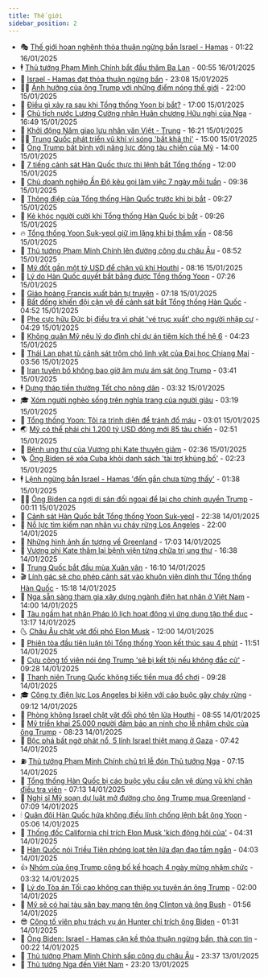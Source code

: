 ```yaml
---
title: Thế giới
sidebar_position: 2
---
```


<!-- vnexpress-the-gioi:START -->
- 🎭 [Thế giới hoan nghênh thỏa thuận ngừng bắn Israel - Hamas](https://vnexpress.net/the-gioi-hoan-nghenh-thoa-thuan-ngung-ban-israel-hamas-4839578.html) - 01:22 16/01/2025
- 🕴 [Thủ tướng Phạm Minh Chính bắt đầu thăm Ba Lan](https://vnexpress.net/thu-tuong-pham-minh-chinh-bat-dau-tham-ba-lan-4839581.html) - 00:55 16/01/2025
- 🤭 [Israel - Hamas đạt thỏa thuận ngừng bắn](https://vnexpress.net/israel-hamas-dat-thoa-thuan-ngung-ban-4839573.html) - 23:08 15/01/2025
- 🧑‍💻 [Ảnh hưởng của ông Trump với những điểm nóng thế giới](https://vnexpress.net/anh-huong-cua-ong-trump-voi-nhung-diem-nong-the-gioi-4832639.html) - 22:00 15/01/2025
- 🦏 [Điều gì xảy ra sau khi Tổng thống Yoon bị bắt?](https://vnexpress.net/dieu-gi-xay-ra-sau-khi-tong-thong-yoon-bi-bat-vnepre-4839266.html) - 17:00 15/01/2025
- 🦒 [Chủ tịch nước Lương Cường nhận Huân chương Hữu nghị của Nga](https://vnexpress.net/chu-tich-nuoc-luong-cuong-nhan-huan-chuong-huu-nghi-cua-nga-4839560.html) - 16:49 15/01/2025
- 🌈 [Khởi động Năm giao lưu nhân văn Việt - Trung](https://vnexpress.net/khoi-dong-nam-giao-luu-nhan-van-viet-trung-4839556.html) - 16:21 15/01/2025
- 🧑‍🏫 [Trung Quốc phát triển vũ khí vi sóng &#39;bất khả thi&#39;](https://vnexpress.net/trung-quoc-phat-trien-vu-khi-vi-song-bat-kha-thi-4839513.html) - 15:00 15/01/2025
- 🐲 [Ông Trump bất bình với năng lực đóng tàu chiến của Mỹ](https://vnexpress.net/ong-trump-bat-binh-voi-nang-luc-dong-tau-chien-cua-my-4838554.html) - 14:00 15/01/2025
- 🦒 [7 tiếng cảnh sát Hàn Quốc thực thi lệnh bắt Tổng thống](https://vnexpress.net/7-tieng-canh-sat-han-quoc-thuc-thi-lenh-bat-tong-thong-4839416.html) - 12:00 15/01/2025
- 🐻 [Chủ doanh nghiệp Ấn Độ kêu gọi làm việc 7 ngày mỗi tuần](https://vnexpress.net/chu-doanh-nghiep-an-do-keu-goi-lam-viec-7-ngay-moi-tuan-4839490.html) - 09:36 15/01/2025
- 🚀 [Thông điệp của Tổng thống Hàn Quốc trước khi bị bắt](https://vnexpress.net/thong-diep-cua-tong-thong-han-quoc-truoc-khi-bi-bat-4839439.html) - 09:27 15/01/2025
- 🥰 [Kẻ khóc người cười khi Tổng thống Hàn Quốc bị bắt](https://vnexpress.net/ke-khoc-nguoi-cuoi-khi-tong-thong-han-quoc-bi-bat-4839419.html) - 09:26 15/01/2025
- 🔥 [Tổng thống Yoon Suk-yeol giữ im lặng khi bị thẩm vấn](https://vnexpress.net/tong-thong-yoon-suk-yeol-giu-im-lang-khi-bi-tham-van-4839469.html) - 08:56 15/01/2025
- 🥳 [Thủ tướng Phạm Minh Chính lên đường công du châu Âu](https://vnexpress.net/thu-tuong-pham-minh-chinh-len-duong-cong-du-chau-au-4839285.html) - 08:52 15/01/2025
- 💼 [Mỹ đốt gần một tỷ USD để chặn vũ khí Houthi](https://vnexpress.net/my-dot-gan-mot-ty-usd-de-chan-vu-khi-houthi-4839254.html) - 08:16 15/01/2025
- 🤡 [Lý do Hàn Quốc quyết bắt bằng được Tổng thống Yoon](https://vnexpress.net/ly-do-han-quoc-quyet-bat-bang-duoc-tong-thong-yoon-4839256.html) - 07:26 15/01/2025
- 🌁 [Giáo hoàng Francis xuất bản tự truyện](https://vnexpress.net/giao-hoang-francis-xuat-ban-tu-truyen-4839219.html) - 07:18 15/01/2025
- 🤩 [Bất đồng khiến đội cận vệ để cảnh sát bắt Tổng thống Hàn Quốc](https://vnexpress.net/bat-dong-khien-doi-can-ve-de-canh-sat-bat-tong-thong-han-quoc-vnepre-4839306.html) - 04:52 15/01/2025
- 🎉 [Phe cực hữu Đức bị điều tra vì phát &#39;vé trục xuất&#39; cho người nhập cư](https://vnexpress.net/phe-cuc-huu-duc-bi-dieu-tra-vi-phat-ve-truc-xuat-cho-nguoi-nhap-cu-4839263.html) - 04:29 15/01/2025
- 🎉 [Không quân Mỹ nêu lý do đình chỉ dự án tiêm kích thế hệ 6](https://vnexpress.net/khong-quan-my-neu-ly-do-dinh-chi-du-an-tiem-kich-the-he-6-4838971.html) - 04:23 15/01/2025
- 🌁 [Thái Lan phạt tù cảnh sát trộm chó linh vật của Đại học Chiang Mai](https://vnexpress.net/thai-lan-phat-tu-canh-sat-trom-cho-linh-vat-cua-dai-hoc-chiang-mai-4839278.html) - 03:56 15/01/2025
- 🌊 [Iran tuyên bố không bao giờ âm mưu ám sát ông Trump](https://vnexpress.net/iran-tuyen-bo-khong-bao-gio-am-muu-am-sat-ong-trump-4839274.html) - 03:41 15/01/2025
- 🕴 [Dựng tháp tiền thưởng Tết cho nông dân](https://vnexpress.net/dung-thap-tien-thuong-tet-cho-nong-dan-4839290.html) - 03:32 15/01/2025
- 🎓 [Xóm người nghèo sống trên nghĩa trang của người giàu](https://vnexpress.net/xom-nguoi-ngheo-song-tren-nghia-trang-cua-nguoi-giau-4838655.html) - 03:19 15/01/2025
- 🦩 [Tổng thống Yoon: Tôi ra trình diện để tránh đổ máu](https://vnexpress.net/tong-thong-yoon-toi-ra-trinh-dien-de-tranh-do-mau-4839300.html) - 03:01 15/01/2025
- 🌏 [Mỹ có thể phải chi 1.200 tỷ USD đóng mới 85 tàu chiến](https://vnexpress.net/my-co-the-phai-chi-1-200-ty-usd-dong-moi-85-tau-chien-4839242.html) - 02:51 15/01/2025
- 🌋 [Bệnh ung thư của Vương phi Kate thuyên giảm](https://vnexpress.net/benh-ung-thu-cua-vuong-phi-kate-thuyen-giam-4839253.html) - 02:36 15/01/2025
- 🪜 [Ông Biden sẽ xóa Cuba khỏi danh sách &#39;tài trợ khủng bố&#39;](https://vnexpress.net/ong-biden-se-xoa-cuba-khoi-danh-sach-tai-tro-khung-bo-4839240.html) - 02:23 15/01/2025
- 🕴 [Lệnh ngừng bắn Israel - Hamas &#39;đến gần chưa từng thấy&#39;](https://vnexpress.net/lenh-ngung-ban-israel-hamas-den-gan-chua-tung-thay-4839225.html) - 01:38 15/01/2025
- 🧑‍🏫 [Ông Biden ca ngợi di sản đối ngoại để lại cho chính quyền Trump](https://vnexpress.net/ong-biden-ca-ngoi-di-san-doi-ngoai-de-lai-cho-chinh-quyen-trump-4838998.html) - 00:11 15/01/2025
- 🌮 [Cảnh sát Hàn Quốc bắt Tổng thống Yoon Suk-yeol](https://vnexpress.net/canh-sat-han-quoc-bat-tong-thong-yoon-suk-yeol-4839214-tong-thuat.html) - 22:38 14/01/2025
- 🚦 [Nỗ lực tìm kiếm nạn nhân vụ cháy rừng Los Angeles](https://vnexpress.net/no-luc-tim-kiem-nan-nhan-vu-chay-rung-los-angeles-4839107.html) - 22:00 14/01/2025
- 💫 [Những hình ảnh ấn tượng về Greenland](https://vnexpress.net/nhung-hinh-anh-an-tuong-ve-greenland-4838672.html) - 17:03 14/01/2025
- 🤡 [Vương phi Kate thăm lại bệnh viện từng chữa trị ung thư](https://vnexpress.net/vuong-phi-kate-tham-lai-benh-vien-tung-chua-tri-ung-thu-4839177.html) - 16:38 14/01/2025
- 🦣 [Trung Quốc bắt đầu mùa Xuân vận](https://vnexpress.net/trung-quoc-bat-dau-mua-xuan-van-4839163.html) - 16:10 14/01/2025
- 🎬 [Lính gác sẽ cho phép cảnh sát vào khuôn viên dinh thự Tổng thống Hàn Quốc](https://vnexpress.net/linh-gac-se-cho-phep-canh-sat-vao-khuon-vien-dinh-thu-tong-thong-han-quoc-4839173.html) - 15:18 14/01/2025
- 🎉 [Nga sẵn sàng tham gia xây dựng ngành điện hạt nhân ở Việt Nam](https://vnexpress.net/nga-san-sang-tham-gia-xay-dung-nganh-dien-hat-nhan-o-viet-nam-4839167.html) - 14:00 14/01/2025
- 🎡 [Tàu ngầm hạt nhân Pháp lộ lịch hoạt động vì ứng dụng tập thể dục](https://vnexpress.net/tau-ngam-hat-nhan-phap-lo-lich-hoat-dong-vi-ung-dung-tap-the-duc-4839158.html) - 13:17 14/01/2025
- 🌜 [Châu Âu chật vật đối phó Elon Musk](https://vnexpress.net/chau-au-chat-vat-doi-pho-elon-musk-4838833.html) - 12:00 14/01/2025
- 🎡 [Phiên tòa đầu tiên luận tội Tổng thống Yoon kết thúc sau 4 phút](https://vnexpress.net/phien-toa-dau-tien-luan-toi-tong-thong-yoon-ket-thuc-sau-4-phut-4839144.html) - 11:51 14/01/2025
- 🤗 [Cựu công tố viên nói ông Trump &#39;sẽ bị kết tội nếu không đắc cử&#39;](https://vnexpress.net/cuu-cong-to-vien-noi-ong-trump-se-bi-ket-toi-neu-khong-dac-cu-4839062.html) - 09:28 14/01/2025
- 🦩 [Thanh niên Trung Quốc không tiếc tiền mua đồ chơi](https://vnexpress.net/thanh-nien-trung-quoc-khong-tiec-tien-mua-do-choi-4838902.html) - 09:28 14/01/2025
- 🎓 [Công ty điện lực Los Angeles bị kiện với cáo buộc gây cháy rừng](https://vnexpress.net/cong-ty-dien-luc-los-angeles-bi-kien-voi-cao-buoc-gay-chay-rung-4839033.html) - 09:12 14/01/2025
- 🌁 [Phòng không Israel chật vật đối phó tên lửa Houthi](https://vnexpress.net/phong-khong-israel-chat-vat-doi-pho-ten-lua-houthi-4839027.html) - 08:55 14/01/2025
- 🤩 [Mỹ triển khai 25.000 người đảm bảo an ninh cho lễ nhậm chức của ông Trump](https://vnexpress.net/my-trien-khai-25-000-nguoi-dam-bao-an-ninh-cho-le-nham-chuc-cua-ong-trump-4838845.html) - 08:23 14/01/2025
- 👹 [Bộc phá bất ngờ phát nổ, 5 lính Israel thiệt mạng ở Gaza](https://vnexpress.net/boc-pha-bat-ngo-phat-no-5-linh-israel-thiet-mang-o-gaza-4838952.html) - 07:42 14/01/2025
- ⛽️ [Thủ tướng Phạm Minh Chính chủ trì lễ đón Thủ tướng Nga](https://vnexpress.net/thu-tuong-pham-minh-chinh-chu-tri-le-don-thu-tuong-nga-4838808.html) - 07:15 14/01/2025
- 🚀 [Tổng thống Hàn Quốc bị cáo buộc yêu cầu cận vệ dùng vũ khí chặn điều tra viên](https://vnexpress.net/tong-thong-han-quoc-bi-cao-buoc-yeu-cau-can-ve-dung-vu-khi-chan-dieu-tra-vien-4838823.html) - 07:13 14/01/2025
- 🎡 [Nghị sĩ Mỹ soạn dự luật mở đường cho ông Trump mua Greenland](https://vnexpress.net/nghi-si-my-soan-du-luat-mo-duong-cho-ong-trump-mua-greenland-4838945.html) - 07:09 14/01/2025
- 🕯 [Quân đội Hàn Quốc hứa không điều lính chống lệnh bắt ông Yoon](https://vnexpress.net/quan-doi-han-quoc-hua-khong-dieu-linh-chong-lenh-bat-ong-yoon-4838923.html) - 05:06 14/01/2025
- 🐻 [Thống đốc California chỉ trích Elon Musk &#39;kích động hôi của&#39;](https://vnexpress.net/thong-doc-california-chi-trich-elon-musk-kich-dong-hoi-cua-4838862.html) - 04:31 14/01/2025
- 🚦 [Hàn Quốc nói Triều Tiên phóng loạt tên lửa đạn đạo tầm ngắn](https://vnexpress.net/han-quoc-noi-trieu-tien-phong-loat-ten-lua-dan-dao-tam-ngan-4838931.html) - 04:03 14/01/2025
- 👍 [Nhóm của ông Trump công bố kế hoạch 4 ngày mừng nhậm chức](https://vnexpress.net/nhom-cua-ong-trump-cong-bo-ke-hoach-4-ngay-mung-nham-chuc-4838841.html) - 03:32 14/01/2025
- 🚀 [Lý do Tòa án Tối cao không can thiệp vụ tuyên án ông Trump](https://vnexpress.net/ly-do-toa-an-toi-cao-khong-can-thiep-vu-tuyen-an-ong-trump-vnepre-4838471.html) - 02:00 14/01/2025
- 🌮 [Mỹ sẽ có hai tàu sân bay mang tên ông Clinton và ông Bush](https://vnexpress.net/my-se-co-hai-tau-san-bay-mang-ten-ong-clinton-va-ong-bush-4838842.html) - 01:56 14/01/2025
- 😎 [Công tố viên phụ trách vụ án Hunter chỉ trích ông Biden](https://vnexpress.net/cong-to-vien-phu-trach-vu-an-hunter-chi-trich-ong-biden-4838812.html) - 01:31 14/01/2025
- 🐲 [Ông Biden: Israel - Hamas cận kề thỏa thuận ngừng bắn, thả con tin](https://vnexpress.net/ong-biden-israel-hamas-can-ke-thoa-thuan-ngung-ban-tha-con-tin-4838810.html) - 00:22 14/01/2025
- 💫 [Thủ tướng Phạm Minh Chính sắp công du châu Âu](https://vnexpress.net/thu-tuong-pham-minh-chinh-sap-cong-du-chau-au-4838793.html) - 23:37 13/01/2025
- 👀 [Thủ tướng Nga đến Việt Nam](https://vnexpress.net/thu-tuong-nga-den-viet-nam-4838805.html) - 23:20 13/01/2025<!-- vnexpress-the-gioi:END -->